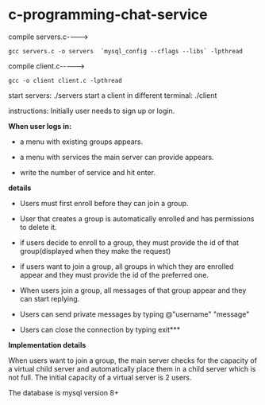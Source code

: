 # c-programming-chat-service
compile servers.c---->
```
gcc servers.c -o servers  `mysql_config --cflags --libs` -lpthread
```
compile client.c----->
```
gcc -o client client.c -lpthread
```
start servers: ./servers
start a client in different terminal: ./client

instructions:
Initially user needs to sign up or login.

**When user logs in:**
* a menu with existing groups appears.
* a menu with services the main server can provide appears.

* write the number of service and hit enter.

**details**

* Users must first enroll before they can join a group.
* User that creates a group is automatically enrolled and has permissions to delete it.

* if users decide to enroll to a group, they must provide the id of that group(displayed when they make the request)
* if users want to join a group, all groups in which they are enrolled appear and they must provide the id of the preferred one.
* When users join a group, all messages of that group appear and they can start replying.
* Users can send private messages by typing @"username" "message"
* Users can close the connection by typing exit***

**Implementation details**

When users want to join a group, the main server checks for the capacity of a virtual child server and automatically place them in
a child server which is not full. The initial capacity of a virtual server is 2 users.

The database is mysql version 8+
